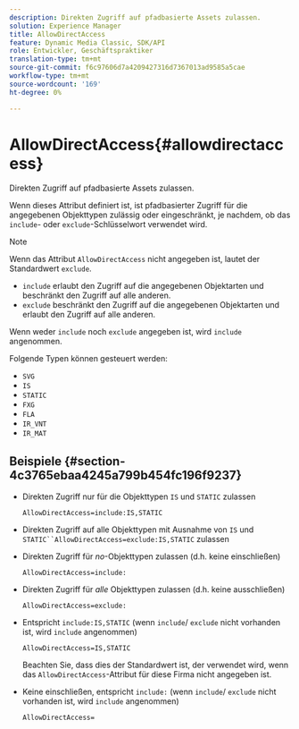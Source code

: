 ```yaml
---
description: Direkten Zugriff auf pfadbasierte Assets zulassen.
solution: Experience Manager
title: AllowDirectAccess
feature: Dynamic Media Classic, SDK/API
role: Entwickler, Geschäftspraktiker
translation-type: tm+mt
source-git-commit: f6c97606d7a4209427316d7367013ad9585a5cae
workflow-type: tm+mt
source-wordcount: '169'
ht-degree: 0%

---
```



# AllowDirectAccess{#allowdirectaccess}

Direkten Zugriff auf pfadbasierte Assets zulassen.

Wenn dieses Attribut definiert ist, ist pfadbasierter Zugriff für die angegebenen Objekttypen zulässig oder eingeschränkt, je nachdem, ob das `include`- oder `exclude`-Schlüsselwort verwendet wird.

>[!NOTE]
>
>Wenn das Attribut `AllowDirectAccess` nicht angegeben ist, lautet der Standardwert `exclude`.

* `include` erlaubt den Zugriff auf die angegebenen Objektarten und beschränkt den Zugriff auf alle anderen.
* `exclude` beschränkt den Zugriff auf die angegebenen Objektarten und erlaubt den Zugriff auf alle anderen.

Wenn weder `include` noch `exclude` angegeben ist, wird `include` angenommen.

Folgende Typen können gesteuert werden:

* `SVG`
* `IS`
* `STATIC`
* `FXG`
* `FLA`
* `IR_VNT`
* `IR_MAT`

## Beispiele {#section-4c3765ebaa4245a799b454fc196f9237}

* Direkten Zugriff nur für die Objekttypen `IS` und `STATIC` zulassen

   `AllowDirectAccess=include:IS,STATIC`

* Direkten Zugriff auf alle Objekttypen mit Ausnahme von `IS` und `STATIC``AllowDirectAccess=exclude:IS,STATIC` zulassen

* Direkten Zugriff für *no*-Objekttypen zulassen (d.h. keine einschließen)

   `AllowDirectAccess=include:`

* Direkten Zugriff für *alle* Objekttypen zulassen (d.h. keine ausschließen)

   `AllowDirectAccess=exclude:`

* Entspricht `include:IS,STATIC` (wenn `include`/ `exclude` nicht vorhanden ist, wird `include` angenommen)

   `AllowDirectAccess=IS,STATIC`

   Beachten Sie, dass dies der Standardwert ist, der verwendet wird, wenn das `AllowDirectAccess`-Attribut für diese Firma nicht angegeben ist.

* Keine einschließen, entspricht `include:` (wenn `include`/ `exclude` nicht vorhanden ist, wird `include` angenommen)

   `AllowDirectAccess=`

